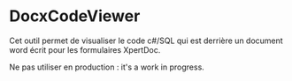 # DocxCodeViewer
Cet outil permet de visualiser le code c#/SQL qui est derrière un document word écrit pour les formulaires XpertDoc.

Ne pas utiliser en production : it's a work in progress. 
